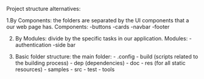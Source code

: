 Project structure alternatives:

1.By Components: the folders are separated by the UI components that a
our web page has.
Components: -buttons
            -cards
            -navbar
            -footer

2. By Modules: divide by the specific tasks in our application.
Modules: -authentication
         -side bar

3. Basic folder structure:
        the main folder: - .config
                         - build (scripts related to the building process)
                         - dep (dependencies)
                         - doc
                         - res (for all static resources)
                         - samples
                         - src
                         - test
                         - tools


